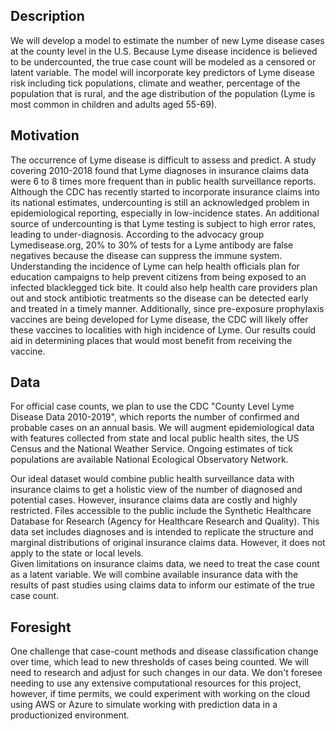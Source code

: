 ## Description

We will develop a model to estimate the number of new Lyme disease cases at the county level in the U.S.  Because Lyme disease incidence is believed to be undercounted, the true case count will be modeled as a censored or latent variable.
The model will incorporate key predictors of Lyme disease risk including tick populations, climate and weather, percentage of the population that is rural, and the age distribution of the population (Lyme is most common in children and adults aged 55-69). 

## Motivation

The occurrence of Lyme disease is difficult to assess and predict.  A study covering 2010-2018 found that Lyme diagnoses in insurance claims data were 6 to 8 times more frequent than in public health surveillance reports.  Although the CDC has recently started to incorporate insurance claims into its national estimates, undercounting is still an acknowledged problem in epidemiological reporting, especially in low-incidence states.
An additional source of undercounting is that Lyme testing is subject to high error rates, leading to under-diagnosis. According to the advocacy group Lymedisease.org, 20% to 30% of tests for a Lyme antibody are false negatives because the disease can suppress the immune system.    
Understanding the incidence of Lyme can help health officials plan for education campaigns to help prevent citizens from being exposed to an infected blacklegged tick bite.  It could also help health care providers plan out and stock antibiotic treatments so the disease can be detected early and treated in a timely manner. Additionally, since pre-exposure prophylaxis vaccines are being developed for Lyme disease, the CDC will likely offer these vaccines to localities with high incidence of Lyme. Our results could aid in determining places that would most benefit from receiving the vaccine.

## Data

For official case counts, we plan to use the CDC "County Level Lyme Disease Data 2010-2019", which reports the number of confirmed and probable cases on an annual basis. 
We will augment epidemiological data with features collected from state and local public health sites, the US Census and the National Weather Service.  Ongoing estimates of tick populations are available National Ecological Observatory Network.

Our ideal dataset would combine public health surveillance data with insurance claims to get a holistic view of the number of diagnosed and potential cases.  However, insurance claims data are costly and highly restricted.  Files accessible to the public include the Synthetic Healthcare Database for Research (Agency for Healthcare Research and Quality).  This data set includes diagnoses and is intended to replicate the structure and marginal distributions of original insurance claims data.  However, it does not apply to the state or local levels.  
Given limitations on insurance claims data, we need to treat the case count as a latent variable.   We will combine available insurance data with the results of past studies using claims data to inform our estimate of the true case count.

## Foresight

One challenge that case-count methods and disease classification change over time, which lead to new thresholds of cases being counted.  We will need to research and adjust for such changes in our data.
We don't foresee needing to use any extensive computational resources for this project, however, if time permits, we could experiment with working on the cloud using AWS or Azure to simulate working with prediction data in a productionized environment. 

